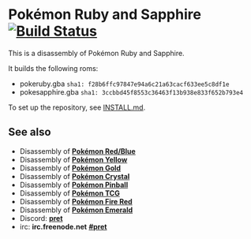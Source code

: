 # Pokémon Ruby and Sapphire [![Build Status][travis-badge]][travis]

This is a disassembly of Pokémon Ruby and Sapphire.

It builds the following roms:

* pokeruby.gba `sha1: f28b6ffc97847e94a6c21a63cacf633ee5c8df1e`
* pokesapphire.gba `sha1: 3ccbbd45f8553c36463f13b938e833f652b793e4`

To set up the repository, see [INSTALL.md](INSTALL.md).

## See also

* Disassembly of [**Pokémon Red/Blue**][pokered]
* Disassembly of [**Pokémon Yellow**][pokeyellow]
* Disassembly of [**Pokémon Gold**][pokegold]
* Disassembly of [**Pokémon Crystal**][pokecrystal]
* Disassembly of [**Pokémon Pinball**][pokepinball]
* Disassembly of [**Pokémon TCG**][poketcg]
* Disassembly of [**Pokémon Fire Red**][pokefirered]
* Disassembly of [**Pokémon Emerald**][pokeemerald]
* Discord: [**pret**][Discord]
* irc: **irc.freenode.net** [**#pret**][irc]

[pokered]: https://github.com/pret/pokered
[pokeyellow]: https://github.com/pret/pokeyellow
[pokegold]: https://github.com/pret/pokegold
[pokecrystal]: https://github.com/pret/pokecrystal
[pokepinball]: https://github.com/pret/pokepinball
[poketcg]: https://github.com/pret/poketcg
[pokefirered]: https://github.com/pret/pokefirered
[pokeemerald]: https://github.com/pret/pokeemerald
[Discord]: https://discord.gg/d5dubZ3
[irc]: https://kiwiirc.com/client/irc.freenode.net/?#pret
[travis]: https://travis-ci.org/aplumafreak500/pokeruby
[travis-badge]: https://travis-ci.org/aplumafreak500/pokeruby.svg?branch=new_debug_targets
